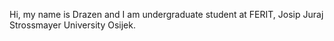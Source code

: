 Hi, my name is Drazen and I am undergraduate student at FERIT, Josip Juraj Strossmayer University Osijek.
